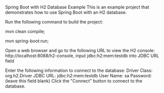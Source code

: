 Spring Boot with H2 Database Example
This is an example project that demonstrates how to use Spring Boot with an H2 database.

Run the following command to build the project:

mvn clean compile;

mvn spring-boot:run;

Open a web browser and go to the following URL to view the H2 console:
http://localhost:8088/h2-console, input jdbc:h2:mem:testdb into JDBC URL field

Enter the following information to connect to the database:
Driver Class: org.h2.Driver
JDBC URL: jdbc:h2:mem:testdb
User Name: sa
Password: (leave this field blank)
Click the "Connect" button to connect to the database.
